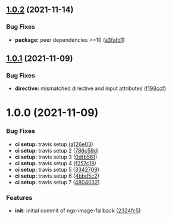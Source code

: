 ## [1.0.2](https://github.com/joyblanks/ngx-image-fallback/compare/v1.0.1...v1.0.2) (2021-11-14)


### Bug Fixes

* **package:** peer dependencies >=10 ([a3fafd1](https://github.com/joyblanks/ngx-image-fallback/commit/a3fafd1ce7608ab20564f3384383983aa6647e60))

## [1.0.1](https://github.com/joyblanks/ngx-image-fallback/compare/v1.0.0...v1.0.1) (2021-11-09)


### Bug Fixes

* **directive:** mismatched directive and input attributes ([f198ccf](https://github.com/joyblanks/ngx-image-fallback/commit/f198ccf9c359355afb01640d58ba5d6c9520507b))

# 1.0.0 (2021-11-09)


### Bug Fixes

* **ci setup:** travis setup ([a126e03](https://github.com/joyblanks/ngx-image-fallback/commit/a126e039cb4aec6ea1ddfa99842b9a98b85bbc44))
* **ci setup:** travis setup 2 ([786c59d](https://github.com/joyblanks/ngx-image-fallback/commit/786c59d80c885e4f8524b07383a298dd9f1c4aea))
* **ci setup:** travis setup 3 ([0dfb561](https://github.com/joyblanks/ngx-image-fallback/commit/0dfb56174f79951f2c94c9c4d51e4fe0571636c6))
* **ci setup:** travis setup 4 ([f257c19](https://github.com/joyblanks/ngx-image-fallback/commit/f257c19e56856d36bccb90cd7256d0b4c703f497))
* **ci setup:** travis setup 5 ([3342709](https://github.com/joyblanks/ngx-image-fallback/commit/3342709e10e2c8387c8c097ae86f6055ffb92fe4))
* **ci setup:** travis setup 6 ([4bbd5c2](https://github.com/joyblanks/ngx-image-fallback/commit/4bbd5c2c830f72d3643619fd8bede05a63c36005))
* **ci setup:** travis setup 7 ([4804032](https://github.com/joyblanks/ngx-image-fallback/commit/480403201027726511762d25fe05f92530a56860))


### Features

* **init:** initial commit of ngx-image-fallback ([2324fc5](https://github.com/joyblanks/ngx-image-fallback/commit/2324fc53b1774b91913ec6a6a27f9982bf5a359d))
